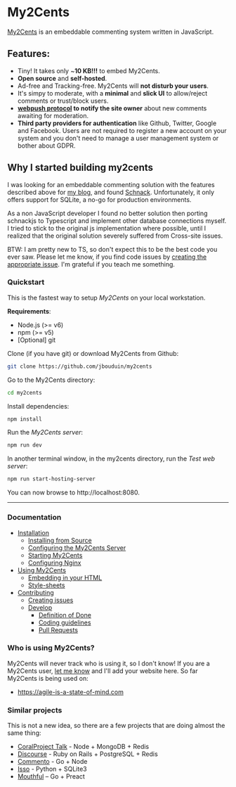 # My2Cents
[My2Cents](https://en.wikipedia.org/wiki/My_two_cents) is an embeddable commenting system written in JavaScript.

## Features:
- Tiny! It takes only ~**10 KB!!!** to embed My2Cents.
- **Open source** and **self-hosted**.
- Ad-free and Tracking-free. My2Cents will **not disturb your users**.
- It's simpy to moderate, with a **minimal** and **slick UI** to allow/reject comments or trust/block users.
- **[webpush protocol](https://tools.ietf.org/html/draft-ietf-webpush-protocol-12) to notify the site owner** about new comments awaiting for moderation.
- **Third party providers for authentication** like Github, Twitter, Google and Facebook. Users are not required to register a new account on your system and you don't need to manage a user management system or bother about GDPR.

## Why I started building my2cents
I was looking for an embeddable commenting solution with the features described above for [my blog](https://agile-is-a-state-of-mind), and found [Schnack](https://schnack.cool/). Unfortunately, it only offers support for SQLite, a no-go for production environments.

As a non JavaScript developer I found no better solution then porting schnackjs to Typescript and implement other database connections myself. I tried to stick to the original js implementation where possible, until I realized that the original solution severely suffered from Cross-site issues.

BTW: I am pretty new to TS, so don't expect this to be the best code you ever saw. Please let me know, if you find code issues by [creating the appropriate issue](https://github.com/jbouduin/my2cents/issues). I'm grateful if you teach me something.

### Quickstart

This is the fastest way to setup *My2Cents* on your local workstation.

**Requirements**:
- Node.js (>= v6)
- npm (>= v5)
- [Optional] git

Clone (if you have git) or download My2Cents from Github:

```bash
git clone https://github.com/jbouduin/my2cents
```

Go to the My2Cents directory:
```bash
cd my2cents
```

Install dependencies:
```bash
npm install
```

Run the *My2Cents server*:
```bash
npm run dev
```

In another terminal window, in the my2cents directory, run the *Test web server*:
```bash
npm run start-hosting-server
```

You can now browse to http://localhost:8080.

---

### Documentation
- [Installation](/docs/installation/installation.md)
  - [Installing from Source](/docs/installation/from-source.md)
  - [Configuring the My2Cents Server](/docs/installation/configuration.md)
  - [Starting My2Cents](/docs/installation/starting.md)
  - [Configuring Nginx](/docs/installation/nginx.md)
- [Using My2Cents](/docs/using-my2cents)
  - [Embedding in your HTML](/docs/using-my2cents/embedding.md)
  - [Style-sheets](/docs/using-my2cents/style-sheets.md)
- [Contributing](/docs/contributing/contributing.md)
  - [Creating issues](/docs/contributing/creating-issues.md)
  - [Develop](/docs/contributing/develop.md)
    - [Definition of Done](/docs/contributing/definition-of-done.md)
    - [Coding guidelines](/docs/contributing/coding-guidelines.md)
    - [Pull Requests](/docs/contributing/pull-requests.md)

### Who is using My2Cents?

My2Cents will never track who is using it, so I don't know! If you are a My2Cents user, [let me know](https://twitter.com/agile_state) and I'll add your website here. So far My2Cents is being used on:

* https://agile-is-a-state-of-mind.com

### Similar projects

This is not a new idea, so there are a few projects that are doing almost the same thing:

* [CoralProject Talk](https://github.com/coralproject/talk) - Node + MongoDB + Redis
* [Discourse](https://github.com/discourse/discourse) - Ruby on Rails + PostgreSQL + Redis
* [Commento](https://github.com/adtac/commento) - Go + Node
* [Isso](https://github.com/posativ/isso/) - Python + SQLite3
* [Mouthful](https://mouthful.dizzy.zone) – Go + Preact
